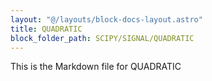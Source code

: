 ```yaml
---
layout: "@/layouts/block-docs-layout.astro"
title: QUADRATIC
block_folder_path: SCIPY/SIGNAL/QUADRATIC
---
```


This is the Markdown file for QUADRATIC

